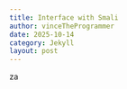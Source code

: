 ```yaml
---
title: Interface with Smali
author: vinceTheProgrammer
date: 2025-10-14
category: Jekyll
layout: post
---
```


za
